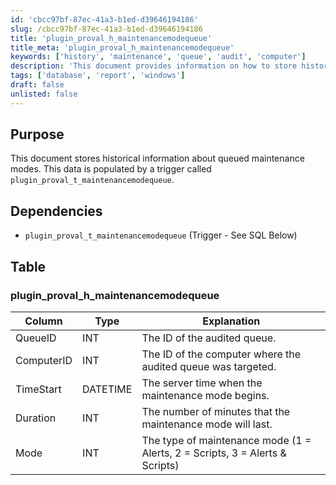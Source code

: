 ```yaml
---
id: 'cbcc97bf-87ec-41a3-b1ed-d39646194186'
slug: /cbcc97bf-87ec-41a3-b1ed-d39646194186
title: 'plugin_proval_h_maintenancemodequeue'
title_meta: 'plugin_proval_h_maintenancemodequeue'
keywords: ['history', 'maintenance', 'queue', 'audit', 'computer']
description: 'This document provides information on how to store historical data about queued maintenance modes, including the structure of the relevant database table and its dependencies.'
tags: ['database', 'report', 'windows']
draft: false
unlisted: false
---
```


## Purpose

This document stores historical information about queued maintenance modes. This data is populated by a trigger called `plugin_proval_t_maintenancemodequeue`.

## Dependencies

- `plugin_proval_t_maintenancemodequeue` (Trigger - See SQL Below)

## Table

### plugin_proval_h_maintenancemodequeue

| Column      | Type    | Explanation                                                             |
|-------------|---------|-------------------------------------------------------------------------|
| QueueID     | INT     | The ID of the audited queue.                                            |
| ComputerID  | INT     | The ID of the computer where the audited queue was targeted.           |
| TimeStart   | DATETIME| The server time when the maintenance mode begins.                      |
| Duration    | INT     | The number of minutes that the maintenance mode will last.             |
| Mode        | INT     | The type of maintenance mode (1 = Alerts, 2 = Scripts, 3 = Alerts & Scripts) |

